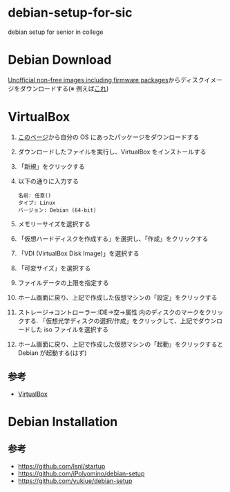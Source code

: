 # debian-setup-for-sic

debian setup for senior in college

# Debian Download

[Unofficial non-free images including firmware packages](http://cdimage.debian.org/cdimage/unofficial/non-free/cd-including-firmware/)からディスクイメージをダウンロードする(※ 例えば[これ](http://cdimage.debian.org/cdimage/unofficial/non-free/cd-including-firmware/10.3.0+nonfree/amd64/iso-dvd/firmware-10.3.0-amd64-DVD-1.iso))

# VirtualBox

1. [このページ](https://www.virtualbox.org/wiki/Downloads)から自分の OS にあったパッケージをダウンロードする

2. ダウンロードしたファイルを実行し、VirtualBox をインストールする

3. 「新規」をクリックする

4. 以下の通りに入力する
   ```
   名前: 任意()
   タイプ: Linux
   バージョン: Debian (64-bit)
   ```

5. メモリーサイズを選択する
   
6. 「仮想ハードディスクを作成する」を選択し、「作成」をクリックする

7. 「VDI (VirtualBox Disk Image)」を選択する

8. 「可変サイズ」を選択する

9. ファイルデータの上限を指定する

10. ホーム画面に戻り、上記で作成した仮想マシンの「設定」をクリックする

11. ストレージ→コントローラー:IDE→空→属性 内のディスクのマークをクリックする. 「仮想光学ディスクの選択/作成」をクリックして、上記でダウンロードした iso ファイルを選択する

12. ホーム画面に戻り、上記で作成した仮想マシンの「起動」をクリックすると Debian が起動する(はず)

## 参考
- [VirtualBox](https://www.virtualbox.org/)

# Debian Installation

## 参考
- https://github.com/lsnl/startup
- https://github.com/iPolyomino/debian-setup
- https://github.com/yukiue/debian-setup
